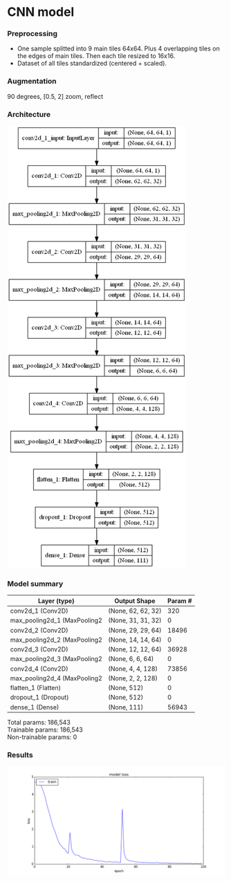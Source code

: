 # CNN model
### Preprocessing
* One sample splitted into 9 main tiles 64x64. Plus 4 overlapping
  tiles on the edges of main tiles. Then each tile resized to 16x16.
* Dataset of all tiles standardized (centered + scaled).
### Augmentation
90 degrees, [0.5, 2] zoom, reflect
### Architecture
![Architecture](architecture.png)
### Model summary
Layer (type)                | Output Shape          |    Param #   
----------------------------|-----------------------|--------------
conv2d_1 (Conv2D)           | (None, 62, 62, 32)    |    320       
max_pooling2d_1 (MaxPooling2| (None, 31, 31, 32)    |    0         
conv2d_2 (Conv2D)           | (None, 29, 29, 64)    |    18496     
max_pooling2d_2 (MaxPooling2| (None, 14, 14, 64)    |    0         
conv2d_3 (Conv2D)           | (None, 12, 12, 64)    |    36928     
max_pooling2d_3 (MaxPooling2| (None, 6, 6, 64)      |    0         
conv2d_4 (Conv2D)           | (None, 4, 4, 128)     |    73856     
max_pooling2d_4 (MaxPooling2| (None, 2, 2, 128)     |    0         
flatten_1 (Flatten)         | (None, 512)           |    0         
dropout_1 (Dropout)         | (None, 512)           |    0         
dense_1 (Dense)             | (None, 111)           |    56943     

Total params: 186,543  
Trainable params: 186,543  
Non-trainable params: 0  

### Results
![Loss plot](loss.png)
